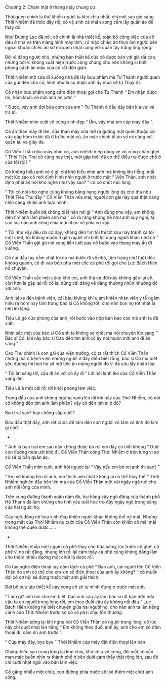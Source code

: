 




Chương 2: Chạm mặt ở thang máy chung cư


Thói quen chính là thứ khiến người ta khó chịu nhất, chỉ mới sáu giờ sáng Thời Nhiễm đã thức dậy rồi, cô vệ sinh cá nhân xong cầm lấy quần áo để thay đồ.

Như Dương Lạc đã nói, cô chính là nhà thiết kế, toàn bộ công việc của cô đều ở nhà và trên màng hình máy tính, cô mặc chiếc áo thun ôm người bên ngoài khoác chiếc áo sơ mi xanh nhạt cùng với quần tây trắng ống rộng.

Bởi vì dáng người nhỏ, những bản thiết kế của cô được bán với giá rất cao, nhưng bởi vì không xuất hiện trước công chúng cho nên không ai biết phong cách ăn mặc của cô rất đơn giản.

Thời Nhiễm mở cửa đi xuống nhà để lấy bưu phẩm mà Tư Thành người quen của gửi đến cho cô, hình như là cọ được anh ấy mua về từ Thụy Sĩ.

Cô nhận bưu phẩm xong cầm điện thoại gọi cho Tư Thành “ Em nhận được rồi, hôm khác sẽ mời anh ăn cơm ”

“ Được, vậy anh đợi bữa cơm của em ” Tư Thành ở đầu dây bên kia vui vẻ trả lời.

Thời Nhiễm mỉm cười vô cùng xinh đẹp “ Ừm, vậy nhé em cúp máy đây ”.

Cô ấn than máy đi lên, cửa than máy vừa mở ra gương mặt quen thuộc cô vừa gặp hôm trước đã ở trước mặt cô, ăn mặc chỉnh tề áo sơ mi cùng với quần âu và giày da.

Cố Viễn Thần nhíu mày nhìn cô, anh nhếch mép dáng vẻ vô cùng chán ghét “ Thời Tiểu Thư cô cũng hay thật, mới gặp thôi đã có thể điều tra được chỗ ở của tôi rồi? ”

Cô không hiểu anh có ý gì, chỉ khó hiểu nhìn anh mà không lên tiếng, mất một lúc sao cô mới định hình nhìn người ở trước mặt “ Viễn Thần, anh nhất định phải ăn nói khó nghe như vậy sao? ” cô có chút mủi lòng.

“ Tôi có nói khó nghe cũng không bằng hạng người lòng dạ chó tha như Thời Tiểu Thư đây ” Cố Viễn Thần mỉa mai, người con gái này quả thật càng nhìn càng khiến anh bực mình.

Thời Nhiễm buồn bã không biết nên nói gì “ Anh đừng như vậy, em không đến tìm anh làm phiền anh mà ” cô rõ ràng không hề như anh suy nghĩ, tại sao lúc nào anh cũng chỉa mũi nhọn về phía cô vậy.

“ Tôi như vậy đều do cô dạy, không đến tìm tôi thì tốt sau này tránh xa tôi một chút, tôi không muốn ở gần người chỉ biết lợi dụng người khác như cô ” Cố Viễn Thần gật gù nói xong liền lướt qua cô bước vào thang máy ấn đi xuống.

Cô cúi đầu tay nắm chặt túi cọ mà bước đi về nhà, tâm trạng như tuột dốc không quanh, cô đi vào bếp pha một cốc cà phê rồi gọi cho Lục Bách Hiên nố chuyện.

Cố Viễn Thần sắc mặt cũng khó coi, anh thà cả đời này không gặp lại cô, còn hơn là gặp lại rồi cô lại dùng cái dáng vẻ đáng thương nhún nhường đó với anh.

Anh lái xe đến bệnh viện, cái bầu không khí u ám khiến nhân viên y tế ngầm hiểu ra hôm nay tâm trạng bác sĩ Cố không tốt, cho nên bọn họ tốt nhất là nên im lặng.

Tiêu Lệ gõ cửa phòng của anh, rồi bước vào nộp bản báo cáo mà anh ta đã viết.

Nhìn sắc mặt của bác sĩ Cố anh ta không sợ chết mà nói chuyện lúc sáng “ Bác sĩ Cố, khi nãy bác sĩ Cao đến tìm anh cô ấy nói muốn mời anh đi ăn sáng ”

Cao Thư chính là con gái của viện trưởng, cô ta rất thích Cố Viễn Thần nhưng mà ở bệnh viện những người ở đây điều biết rằng, bác sĩ Cố mà biết yêu đương thì bọn họ sẽ mở tiệc ăn mừng người đó vì đã cứu lấy nhân loại.

“ Tôi ăn sáng rồi, cậu đi ăn với cô ấy đi ” Lời nói lạnh lẽo của Cố Viễn Thần vang lên.

Tiêu Lệ à một cái rồi rời khỏi phòng làm việc.

Trong đầu của anh không ngừng vang lên lời khi nãy của Thời Nhiễm, cô nói cô không đến tìm anh làm phiền? vậy cô đến tìm ai ở đó?

Bạn trai sao? hay chồng sắp cưới?

Đau đầu thật đấy, anh rốt cuộc để tâm đến con người vô tâm vô tình đó làm gì chứ.

*

“ Anh là bạn trai em sau này không được bỏ rơi em đấy có biết không ” Dưới con đường mưa ướt khó đi, Cố Viễn Thần cõng Thời Nhiễm ở trên lưng vì sợ cô sẽ bị bẩn quần áo.

Cố Viễn Thần mỉm cười, anh hỏi ngược lại “ Vậy nếu em bỏ rơi anh thì sao? ”

“ Em sẽ không bỏ rơi anh, em thích anh nhất không ai có thể thay thế ” Thời Nhiễm nghiên đầu hôn lên má của Cố Viễn Thần một cái ngây ngô nói cho anh nổi lòng của mình.

Trên cung đường thanh xuân năm đó, hai hàng cây ngô đồng của thành phố Hồ Thanh đã làm chứng cho tình yêu tuổi học trò đầy ngây ngô trong sáng của hai người họ.

Cây ngô đồng nở hoa xinh đẹp khiến người khác không thể rời mắt. Nhưng trong mắt của Thời Nhiễm nụ cười của Cố Viễn Thần còn khiến cô mãi mãi không thể quên được......

*

Thời Nhiễm nhấp một ngụm cà phê thay cho bữa sáng, lúc trước cô ghét cà phê vì nó rất đắng, nhưng lớn rồi lại cảm thấy cà phê cũng không đắng lắm cho thêm nhiều đường một chút là được rồi.

Cô tay nghe điện thoại tay cầm tách cà phê “ Bạn anh, cái người tên Cố Viễn Thần đó anh có thể cho em xin số điện thoại của anh ấy không? ” cô muốn đợi có cơ hội sẽ đứng trước mặt anh giải thích.

Đợi bộ sưu tập thiết kế này xong cô sẽ tự mình đứng ở trước mặt anh.

“ Làm gì? anh nói cho em biết, bạn anh cậu ấy làm bác sĩ rất bận hơn nữa cậu ta có người trong lòng rồi, em theo đuổi cậu ấy không nổi đâu ” Lục Bách Hiên không hề biết chuyện giữa hai người họ, cho nên anh ta lên tiếng cảnh cáo Thời Nhiễm trước sợ cô sẽ phải chịu tổn thương.

Thời Nhiễm sững lại khi nghe nói Cố Viễn Thần có người trong lòng, cô lúc này chỉ cười nhạt lên tiếng “ Em không theo đuổi anh ấy, anh cho em số điện thoại đi, cảm ơn anh trước ”.

“ Cúp máy đây, bye bye ” Thời Nhiễm cúp máy đặt điện thoại lên bàn.

Chẳng hiểu sao trong lòng lại khó chịu, khó chịu vô cùng, đôi mắt cô vẫn man mác buồn nhìn ra thành phố ở bên dưới cảm thấy thật rộng lớn, sau đó chỉ cười nhạt ngồi vào bàn làm việc.

Cố gắng nhiều một chút, con đường phía trước sẽ loé thêm một chút ánh sáng.




